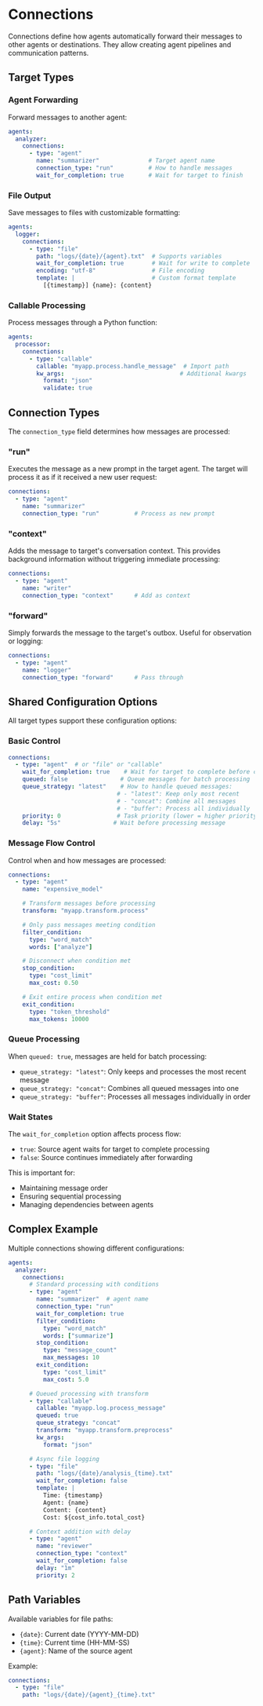 # Connections

Connections define how agents automatically forward their messages to other agents or destinations.
They allow creating agent pipelines and communication patterns.

## Target Types

### Agent Forwarding
Forward messages to another agent:
```yaml
agents:
  analyzer:
    connections:
      - type: "agent"
        name: "summarizer"              # Target agent name
        connection_type: "run"          # How to handle messages
        wait_for_completion: true       # Wait for target to finish
```

### File Output
Save messages to files with customizable formatting:
```yaml
agents:
  logger:
    connections:
      - type: "file"
        path: "logs/{date}/{agent}.txt"  # Supports variables
        wait_for_completion: true        # Wait for write to complete
        encoding: "utf-8"                # File encoding
        template: |                      # Custom format template
          [{timestamp}] {name}: {content}
```

### Callable Processing
Process messages through a Python function:
```yaml
agents:
  processor:
    connections:
      - type: "callable"
        callable: "myapp.process.handle_message"  # Import path
        kw_args:                                 # Additional kwargs
          format: "json"
          validate: true
```

## Connection Types
The `connection_type` field determines how messages are processed:

### "run"
Executes the message as a new prompt in the target agent. The target will process it as if it received a new user request:
```yaml
connections:
  - type: "agent"
    name: "summarizer"
    connection_type: "run"          # Process as new prompt
```

### "context"
Adds the message to target's conversation context. This provides background information without triggering immediate processing:
```yaml
connections:
  - type: "agent"
    name: "writer"
    connection_type: "context"      # Add as context
```

### "forward"
Simply forwards the message to the target's outbox. Useful for observation or logging:
```yaml
connections:
  - type: "agent"
    name: "logger"
    connection_type: "forward"      # Pass through
```

## Shared Configuration Options

All target types support these configuration options:

### Basic Control
```yaml
connections:
  - type: "agent"  # or "file" or "callable"
    wait_for_completion: true    # Wait for target to complete before continuing
    queued: false               # Queue messages for batch processing
    queue_strategy: "latest"    # How to handle queued messages:
                               # - "latest": Keep only most recent
                               # - "concat": Combine all messages
                               # - "buffer": Process all individually
    priority: 0                # Task priority (lower = higher priority)
    delay: "5s"               # Wait before processing message
```

### Message Flow Control
Control when and how messages are processed:
```yaml
connections:
  - type: "agent"
    name: "expensive_model"

    # Transform messages before processing
    transform: "myapp.transform.process"

    # Only pass messages meeting condition
    filter_condition:
      type: "word_match"
      words: ["analyze"]

    # Disconnect when condition met
    stop_condition:
      type: "cost_limit"
      max_cost: 0.50

    # Exit entire process when condition met
    exit_condition:
      type: "token_threshold"
      max_tokens: 10000
```

### Queue Processing
When `queued: true`, messages are held for batch processing:

- `queue_strategy: "latest"`: Only keeps and processes the most recent message
- `queue_strategy: "concat"`: Combines all queued messages into one
- `queue_strategy: "buffer"`: Processes all messages individually in order

### Wait States
The `wait_for_completion` option affects process flow:

- `true`: Source agent waits for target to complete processing
- `false`: Source continues immediately after forwarding

This is important for:
- Maintaining message order
- Ensuring sequential processing
- Managing dependencies between agents

## Complex Example
Multiple connections showing different configurations:
```yaml
agents:
  analyzer:
    connections:
      # Standard processing with conditions
      - type: "agent"
        name: "summarizer"  # agent name
        connection_type: "run"
        wait_for_completion: true
        filter_condition:
          type: "word_match"
          words: ["summarize"]
        stop_condition:
          type: "message_count"
          max_messages: 10
        exit_condition:
          type: "cost_limit"
          max_cost: 5.0

      # Queued processing with transform
      - type: "callable"
        callable: "myapp.log.process_message"
        queued: true
        queue_strategy: "concat"
        transform: "myapp.transform.preprocess"
        kw_args:
          format: "json"

      # Async file logging
      - type: "file"
        path: "logs/{date}/analysis_{time}.txt"
        wait_for_completion: false
        template: |
          Time: {timestamp}
          Agent: {name}
          Content: {content}
          Cost: ${cost_info.total_cost}

      # Context addition with delay
      - type: "agent"
        name: "reviewer"
        connection_type: "context"
        wait_for_completion: false
        delay: "1m"
        priority: 2
```

## Path Variables
Available variables for file paths:
- `{date}`: Current date (YYYY-MM-DD)
- `{time}`: Current time (HH-MM-SS)
- `{agent}`: Name of the source agent

Example:
```yaml
connections:
  - type: "file"
    path: "logs/{date}/{agent}_{time}.txt"
```
